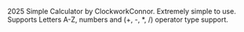 2025 Simple Calculator by ClockworkConnor. Extremely simple to use. Supports Letters A-Z, numbers and (+, -, *, /) operator type support.
